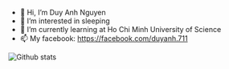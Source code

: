 - 👋 Hi, I’m Duy Anh Nguyen
- 👀 I’m interested in sleeping
- 🌱 I’m currently learning at Ho Chi Minh University of Science
- 📫 My facebook: https://facebook.com/duyanh.711

![Github stats](https://github-readme-stats.vercel.app/api?username=duyanh711)
